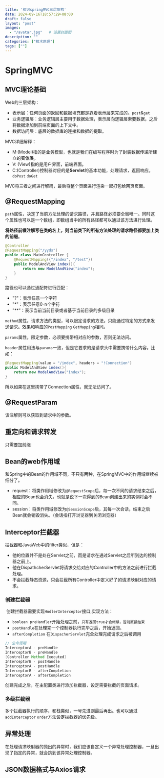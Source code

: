 ```yaml
---
title: '初识springMVC三层架构'
date: 2024-09-16T18:57:29+08:00
draft: false
layout: "post"
images: 
  - "/avatar.jpg"   # 设置封面图
description: ""     
categories: ["技术原理"]
tags: [""]
---
```


# SpringMVC

## MVC理论基础

Web的三层架构：

- 表示层：任何页面的返回和数据填充都是靠着表示层来完成的。`post`&`get`
- 业务逻辑层：业务逻辑层主要用于数据处理，表示层向逻辑层索要数据，之后将数据添加到前端页面的上下文中。
- 数据访问层：底层的数据库的连接和数据的提取。

MVC详细解释：

- M:(Model)指的是业务模型，也就是我们在编写程序时为了封装数据传递所建立的**实体类**。
- V: (View)指的是用户界面，前端界面。
- C:(Controller)控制器对应的是**Servlet**的基本功能，处理请求，返回响应。`doPost` `doGet`

MVC将三者之间进行解耦，最后将整个页面进行渲染一起打包给网页页面。

## @RequestMapping

`path`属性，决定了当前方法处理的请求路径，并且路径必须要全局唯一。同时这个属性也可以是一个数组，即数组当中的所有路径都可以通过该方法进行处理。 

**将路径前缀注解写在类的名上，则当前类下的所有方法处理的请求路径都要加上类的前缀**。

```java
@Controller
@RequestMapping("/yyds")
public class MainController {
    @RequestMapping({"/index", "/test"})
    public ModelAndView index(){
        return new ModelAndView("index");
    }
}
```

 路径也可以通过通配符进行匹配：

- "?"：表示任意一个字符
- "*"：表示任意0-n个字符
- "**"：表示当前当前目录或者基于当前目录的多级目录

`method`属性，请求方法的类型，可以限定请求的方法，只能通过特定的方式来发送请求。效果和响应的`PostMapping` `GetMapping`相同。

`params`属性，限定参数，必须要携带相对应的参数，否则无法访问。

`header`属性用法与`params`一致，但是它要求的是请求头中需要携带什么内容，比如：

```java
@RequestMapping(value = "/index", headers = "!Connection")
public ModelAndView index(){
    return new ModelAndView("index");
}
```

所以如果在这里携带了Connection属性，就无法访问了。 

## @RequestParam

该注解则可以获取到请求中的参数。

## 重定向和请求转发

只需要加前缀

## Bean的web作用域

和Spring中的Bean的作用域不同，不只有两种，在SpringMVC中的作用域继续被细分了。

- request：将类作用域修改为`@RequestScope`后，每一次不同的请求结束之后，相应的Bean也会消失，也就是说下一次得到的Bean创建出来的实例将会不同。
- session：将类作用域修改为`@SessionScope`后，其每一次会话，结束之后Bean就会销毁消失。（会话指打开浏览器到关闭浏览器）

## Interceptor拦截器

拦截器和JavaWeb中的filter类似，但是：

- 他的位置并不是处在Servlet之前，而是请求在通过Servlet之后所到达的控制器之前上。
- 他在DispathcherServlet将请求交给对应的Controller中的方法之前进行拦截处理。
- 不会拦截静态资源，只会拦截所有Controller中定义好了的请求映射对应的请求。

### 创建拦截器

​    创建拦截器需要实现`HndlerInterceptor`接口,实现方法：

- `boolean preHandler`开始处理之前，`只有返回true才会继续，否则直接结束`
- `postHandle`在处理完一个控制器执行完毕之后，开始返回。
- `afterCompletion` 在`DispacherServlet`完全处理完成请求之后被调用

```java
// 生命周期
InterceptorA - preHandle
InterceptorB - preHandle
[Controller Method Executed]
InterceptorB - postHandle
InterceptorA - postHandle
InterceptorB - afterCompletion
InterceptorA - afterCompletion
```



创建完成之后，在主配置类进行添加拦截器，设定需要拦截的页面请求。 

### 多级拦截器 

多个拦截器执行的顺序，和栈类似，一号先进则最后再出。也可以通过`addInterceptor` `order`方法设定拦截器的优先级。

## 异常处理

在处理请求映射器的抛出的异常时，我们应该自定义一个异常处理控制器，一旦出现了指定的异常，就会跳到该异常处理控制器。

## JSON数据格式与Axios请求

